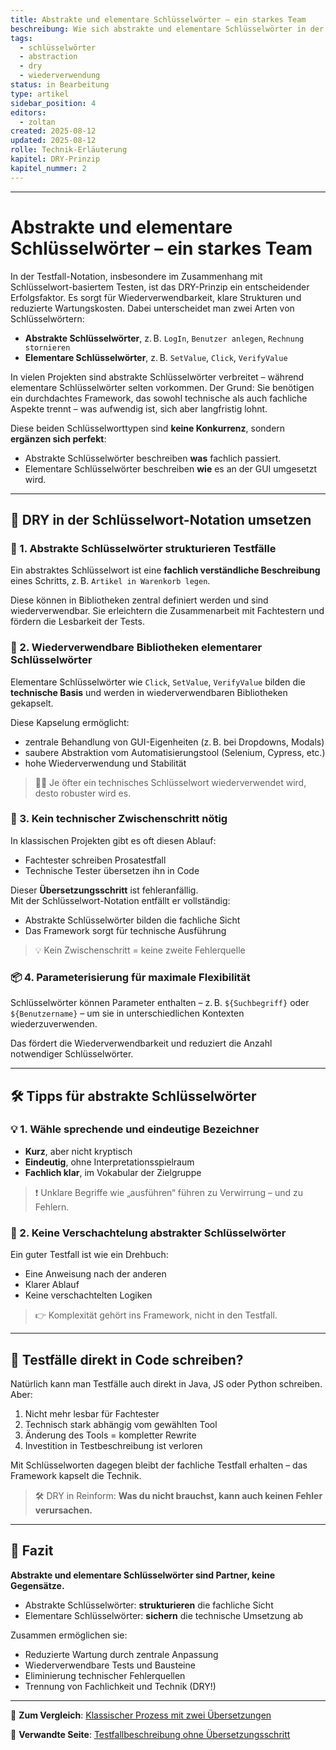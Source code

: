 ```yaml
---
title: Abstrakte und elementare Schlüsselwörter – ein starkes Team
beschreibung: Wie sich abstrakte und elementare Schlüsselwörter in der Testautomatisierung ergänzen – und warum sie gemeinsam DRY ermöglichen.
tags:
  - schlüsselwörter
  - abstraction
  - dry
  - wiederverwendung
status: in Bearbeitung
type: artikel
sidebar_position: 4
editors:
  - zoltan
created: 2025-08-12
updated: 2025-08-12
rolle: Technik-Erläuterung
kapitel: DRY-Prinzip
kapitel_nummer: 2
---
```


---

# Abstrakte und elementare Schlüsselwörter – ein starkes Team

In der Testfall-Notation, insbesondere im Zusammenhang mit Schlüsselwort-basiertem Testen, ist das DRY-Prinzip ein entscheidender Erfolgsfaktor. Es sorgt für Wiederverwendbarkeit, klare Strukturen und reduzierte Wartungskosten. Dabei unterscheidet man zwei Arten von Schlüsselwörtern:

- **Abstrakte Schlüsselwörter**, z. B. `LogIn`, `Benutzer anlegen`, `Rechnung stornieren`
- **Elementare Schlüsselwörter**, z. B. `SetValue`, `Click`, `VerifyValue`

In vielen Projekten sind abstrakte Schlüsselwörter verbreitet – während elementare Schlüsselwörter selten vorkommen. Der Grund: Sie benötigen ein durchdachtes Framework, das sowohl technische als auch fachliche Aspekte trennt – was aufwendig ist, sich aber langfristig lohnt.

Diese beiden Schlüsselworttypen sind **keine Konkurrenz**, sondern **ergänzen sich perfekt**:

- Abstrakte Schlüsselwörter beschreiben **was** fachlich passiert.
- Elementare Schlüsselwörter beschreiben **wie** es an der GUI umgesetzt wird.

---

## 🔧 DRY in der Schlüsselwort-Notation umsetzen

### 🧱 1. Abstrakte Schlüsselwörter strukturieren Testfälle

Ein abstraktes Schlüsselwort ist eine **fachlich verständliche Beschreibung** eines Schritts, z. B. `Artikel in Warenkorb legen`.

Diese können in Bibliotheken zentral definiert werden und sind wiederverwendbar. Sie erleichtern die Zusammenarbeit mit Fachtestern und fördern die Lesbarkeit der Tests.

### 🧰 2. Wiederverwendbare Bibliotheken elementarer Schlüsselwörter

Elementare Schlüsselwörter wie `Click`, `SetValue`, `VerifyValue` bilden die **technische Basis** und werden in wiederverwendbaren Bibliotheken gekapselt.

Diese Kapselung ermöglicht:

- zentrale Behandlung von GUI-Eigenheiten (z. B. bei Dropdowns, Modals)
- saubere Abstraktion vom Automatisierungstool (Selenium, Cypress, etc.)
- hohe Wiederverwendung und Stabilität

> 👷‍♂️ Je öfter ein technisches Schlüsselwort wiederverwendet wird, desto robuster wird es.

### 🔄 3. Kein technischer Zwischenschritt nötig

In klassischen Projekten gibt es oft diesen Ablauf:

- Fachtester schreiben Prosatestfall
- Technische Tester übersetzen ihn in Code

Dieser **Übersetzungsschritt** ist fehleranfällig.  
Mit der Schlüsselwort-Notation entfällt er vollständig:

- Abstrakte Schlüsselwörter bilden die fachliche Sicht
- Das Framework sorgt für technische Ausführung

> 💡 Kein Zwischenschritt = keine zweite Fehlerquelle

### 📦 4. Parameterisierung für maximale Flexibilität

Schlüsselwörter können Parameter enthalten – z. B. `${Suchbegriff}` oder `${Benutzername}` – um sie in unterschiedlichen Kontexten wiederzuverwenden.

Das fördert die Wiederverwendbarkeit und reduziert die Anzahl notwendiger Schlüsselwörter.

---

## 🛠️ Tipps für abstrakte Schlüsselwörter

### 💡 1. Wähle sprechende und eindeutige Bezeichner

- **Kurz**, aber nicht kryptisch
- **Eindeutig**, ohne Interpretationsspielraum
- **Fachlich klar**, im Vokabular der Zielgruppe

> ❗ Unklare Begriffe wie „ausführen“ führen zu Verwirrung – und zu Fehlern.

### 🧱 2. Keine Verschachtelung abstrakter Schlüsselwörter

Ein guter Testfall ist wie ein Drehbuch:

- Eine Anweisung nach der anderen
- Klarer Ablauf
- Keine verschachtelten Logiken

> 👉 Komplexität gehört ins Framework, nicht in den Testfall.

---

## 🚫 Testfälle direkt in Code schreiben?

Natürlich kann man Testfälle auch direkt in Java, JS oder Python schreiben. Aber:

1. Nicht mehr lesbar für Fachtester
2. Technisch stark abhängig vom gewählten Tool
3. Änderung des Tools = kompletter Rewrite
4. Investition in Testbeschreibung ist verloren

Mit Schlüsselworten dagegen bleibt der fachliche Testfall erhalten – das Framework kapselt die Technik.

> 🛠️ DRY in Reinform: **Was du nicht brauchst, kann auch keinen Fehler verursachen.**

---

## 📌 Fazit

**Abstrakte und elementare Schlüsselwörter sind Partner, keine Gegensätze.**

- Abstrakte Schlüsselwörter: **strukturieren** die fachliche Sicht
- Elementare Schlüsselwörter: **sichern** die technische Umsetzung ab

Zusammen ermöglichen sie:

- Reduzierte Wartung durch zentrale Anpassung
- Wiederverwendbare Tests und Bausteine
- Eliminierung technischer Fehlerquellen
- Trennung von Fachlichkeit und Technik (DRY!)

---

📎 **Zum Vergleich**: [Klassischer Prozess mit zwei Übersetzungen](https://chatgpt.com/g/g-p-68765f9523dc819182113311d4335d65-gitbook-test/uebliche-vorgehensweise/README.md)

📎 **Verwandte Seite**: [Testfallbeschreibung ohne Übersetzungsschritt](https://chatgpt.com/g/g-p-68765f9523dc819182113311d4335d65-gitbook-test/dry-prinzip/keine-uebersetzung-noetig.md)